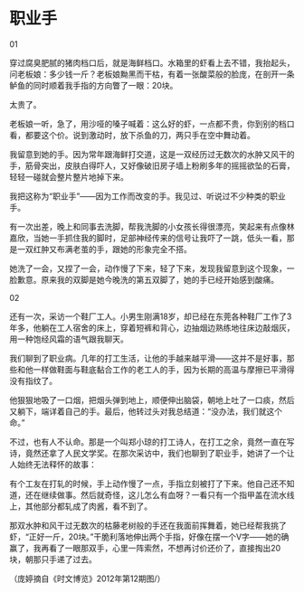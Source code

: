 # 职业手

01

穿过腐臭肥腻的猪肉档口后，就是海鲜档口。水箱里的虾看上去不错，我抬起头，问老板娘：多少钱一斤？老板娘黝黑而干枯，有着一张酸菜般的脸庞，在剖开一条鲈鱼的同时顺着我手指的方向瞥了一眼：20块。

太贵了。

老板娘一听，急了，用沙哑的嗓子喊着：这么好的虾，一点都不贵，你到别的档口看，都要这个价。说到激动时，放下杀鱼的刀，两只手在空中舞动着。

我留意到她的手。因为常年跟海鲜打交道，这是一双经历过无数次的水肿又风干的手，筋骨突出，皮肤白得吓人，又好像破旧房子墙上粉刷多年的摇摇欲坠的石膏，轻轻一碰就会整片整片地掉下来。

我把这称为“职业手”——因为工作而改变的手。我见过、听说过不少种类的职业手。

有一次出差，晚上和同事去洗脚，帮我洗脚的小女孩长得很漂亮，笑起来有点像林嘉欣，当她一手抓住我的脚时，足部神经传来的信号让我吓了一跳，低头一看，那是一双红肿又布满老茧的手，跟她的形象完全不搭。

她洗了一会，又捏了一会，动作慢了下来，轻了下来，发现我留意到这个现象，一脸歉意。原来我的双脚是她今晚洗的第五双脚了，她的手已经开始感到酸痛。

02

还有一次，采访一个鞋厂工人。小男生刚满18岁，却已经在东莞各种鞋厂工作了3年多，他躺在工人宿舍的床上，穿着短裤和背心，边抽烟边熟练地往床边敲烟灰，用一种饱经风霜的语气跟我聊天。

我们聊到了职业病。几年的打工生活，让他的手越来越平滑——这并不是好事，那些和他一样做鞋面与鞋底黏合工作的老工人的手，因为长期的高温与摩擦已平滑得没有指纹了。

他狠狠地吸了一口烟，把烟头弹到地上，顺便伸出脑袋，朝地上吐了一口痰，然后又躺下，端详着自己的手。最后，他转过头对我总结道：“没办法，我们就这个命。”

不过，也有人不认命。那是一个叫郑小琼的打工诗人，在打工之余，竟然一直在写诗，竟然还拿了人民文学奖。在那次采访中，我们也聊到了职业手，她讲了一个让人始终无法释怀的故事：

有个工友在打轧的时候，手上动作慢了一点，手指立刻被打了下来。他自己还不知道，还在继续做事。然后就奇怪，这儿怎么有血呀？一看只有一个指甲盖在流水线上，其他部分都轧成了肉酱，看不到了。

那双水肿和风干过无数次的枯藤老树般的手还在我面前挥舞着，她已经帮我挑了虾，“正好一斤，20块。”干脆利落地伸出两个手指，好像在摆一个V字——她的确赢了，我再看了一眼那双手，心里一阵索然，不想再讨价还价了，直接掏出20块，朝那只手递了过去。

（庞婷摘自《时文博览》2012年第12期图/）